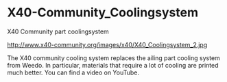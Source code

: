 # X40-Community_Coolingsystem
X40 Community part coolingsystem

http://www.x40-community.org/images/x40/X40_Coolingsystem_2.jpg

The X40 community cooling system replaces the ailing part cooling system from Weedo. In particular, materials that require a lot of cooling are printed much better.
You can find a video on YouTube.
